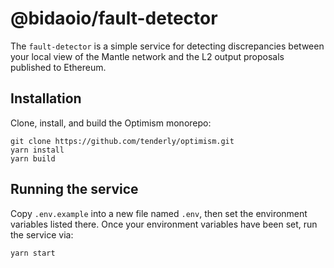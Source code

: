 # @bidaoio/fault-detector

The `fault-detector` is a simple service for detecting discrepancies between your local view of the Mantle network and the L2 output proposals published to Ethereum.

## Installation

Clone, install, and build the Optimism monorepo:

```
git clone https://github.com/tenderly/optimism.git
yarn install
yarn build
```

## Running the service

Copy `.env.example` into a new file named `.env`, then set the environment variables listed there.
Once your environment variables have been set, run the service via:

```
yarn start
```
